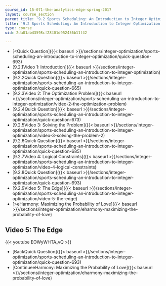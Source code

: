 ```yaml
---
course_id: 15-071-the-analytics-edge-spring-2017
layout: course_section
parent_title: '9.2 Sports Scheduling: An Introduction to Integer Optimization '
title: '9.2 Sports Scheduling: An Introduction to Integer Optimization '
type: course
uid: 2da01ab43598cf28401d952436b11f42

---
```


*   [<Quick Question]({{< baseurl >}}/sections/integer-optimization/sports-scheduling-an-introduction-to-integer-optimization/quick-question-693)
*   [9.2.1Video 1: Introduction]({{< baseurl >}}/sections/integer-optimization/sports-scheduling-an-introduction-to-integer-optimization)
*   [9.2.2Quick Question]({{< baseurl >}}/sections/integer-optimization/sports-scheduling-an-introduction-to-integer-optimization/quick-question-665)
*   [9.2.3Video 2: The Optimization Problem]({{< baseurl >}}/sections/integer-optimization/sports-scheduling-an-introduction-to-integer-optimization/video-2-the-optimization-problem)
*   [9.2.4Quick Question]({{< baseurl >}}/sections/integer-optimization/sports-scheduling-an-introduction-to-integer-optimization/quick-question-673)
*   [9.2.5Video 3: Solving the Problem]({{< baseurl >}}/sections/integer-optimization/sports-scheduling-an-introduction-to-integer-optimization/video-3-solving-the-problem-2)
*   [9.2.6Quick Question]({{< baseurl >}}/sections/integer-optimization/sports-scheduling-an-introduction-to-integer-optimization/quick-question-685)
*   [9.2.7Video 4: Logical Constraints]({{< baseurl >}}/sections/integer-optimization/sports-scheduling-an-introduction-to-integer-optimization/video-4-logical-constraints)
*   [9.2.8Quick Question]({{< baseurl >}}/sections/integer-optimization/sports-scheduling-an-introduction-to-integer-optimization/quick-question-693)
*   [9.2.9Video 5: The Edge]({{< baseurl >}}/sections/integer-optimization/sports-scheduling-an-introduction-to-integer-optimization/video-5-the-edge)
*   [\>eHarmony: Maximizing the Probability of Love]({{< baseurl >}}/sections/integer-optimization/eharmony-maximizing-the-probability-of-love)

Video 5: The Edge
-----------------

{{< youtube EOWyWHTA_vQ >}}

*   [BackQuick Question]({{< baseurl >}}/sections/integer-optimization/sports-scheduling-an-introduction-to-integer-optimization/quick-question-693)
*   [ContinueeHarmony: Maximizing the Probability of Love]({{< baseurl >}}/sections/integer-optimization/eharmony-maximizing-the-probability-of-love)